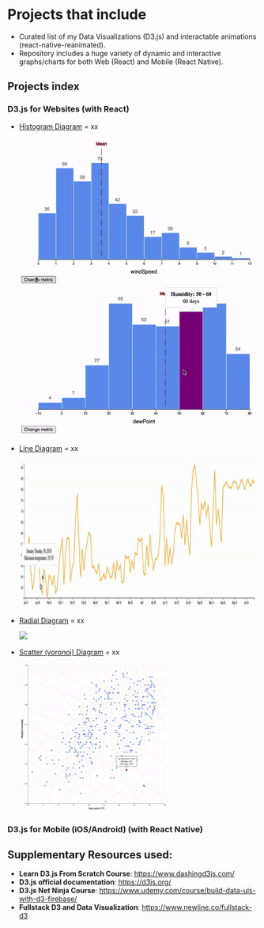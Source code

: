 # Projects that include

- Curated list of my Data Visualizations (D3.js) and interactable animations (react-native-reanimated).
- Repository includes a huge variety of dynamic and interactive graphs/charts for both Web (React) and Mobile (React Native).

## Projects index

<!--ts-->

### D3.js for Websites (with React)

- [Histogram Diagram](./Web-D3/Histogram) = xx

  <img src="/documents/web-bar.chart.gif" height="300"/>
  <img src="/documents/web-bar.chart.2.gif" height="300"/>

- [Line Diagram](./Web-D3/LineGraph) = xx

  <img src="/documents/web-line.chart.gif" height="300"/>

- [Radial Diagram](./Web-D3/radialChart) = xx

  <img src="/documents/web-line.radar.gif" height="300"/>

- [Scatter (voronoi) Diagram](./Web-D3/radialChart) = xx

  <img src="/documents/web-line.voronoi.gif" height="300"/>

### D3.js for Mobile (iOS/Android) (with React Native)

<!--te-->

## Supplementary Resources used:

- **Learn D3.js From Scratch Course**: https://www.dashingd3js.com/
- **D3.js official documentation**: https://d3js.org/
- **D3.js Net Ninja Course**: https://www.udemy.com/course/build-data-uis-with-d3-firebase/
- **Fullstack D3 and Data Visualization**: https://www.newline.co/fullstack-d3

